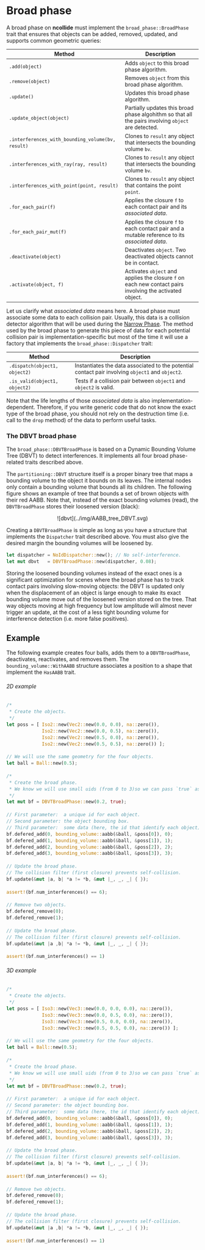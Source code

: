 # Broad phase

A broad phase on **ncollide** must implement the `broad_phase::BroadPhase`
trait that ensures that objects can be added, removed, updated, and supports
common geometric queries:

| Method                 | Description                                     |
|--                      | --                                              |
| `.add(object)`         | Adds `object` to this broad phase algorithm.      |
| `.remove(object)`      | Removes `object` from this broad phase algorithm. |
| `.update()`            | Updates this broad phase algorithm.             |
| `.update_object(object)` | Partially updates this broad phase algohithm so that all the pairs involving `object` are detected. |
| `.interferences_with_bounding_volume(bv, result)` | Clones to `result` any object that intersects the bounding volume `bv`. |
| `.interferences_with_ray(ray, result)` | Clones to `result` any object that intersects the bounding volume `bv`. |
| `.interferences_with_point(point, result)` | Clones to `result` any object that contains the point `point`. |
| `.for_each_pair(f)`     | Applies the closure `f` to each contact pair and its _associated data_. |
| `.for_each_pair_mut(f)` | Applies the closure `f` to each contact pair and a mutable reference to its _associated data_. 
| `.deactivate(object)`   | Deactivates `object`. Two deactivated objects cannot be in contact. |
| `.activate(object, f)`  | Activates `object` and applies the closure `f` on each new contact pairs involving the activated object. | 

Let us clarify what _associated data_ means here. A broad phase must associate
some data to each collision pair. Usually, this data is a collision detector
algorithm that will be used during the [Narrow
Phase](../contact_determination/narrow_phase.html). The method used by the
broad phase to generate this piece of data for each potential collision pair is
implementation-specific but most of the time it will use a factory that
implements the `broad_phase::Dispatcher` trait:

| Method                   | Description                                     |
|--                        | --                                              |
| `.dispatch(object1, object2)` | Instantiates the data associated to the potential contact pair involving `object1` and `object2`. |
| `.is_valid(object1, object2)` | Tests if a collision pair between `object1` and `object2` is valid. |

Note that the life lengths of those _associated data_ is also
implementation-dependent. Therefore, if you write generic code that do not know
the exact type of the broad phase, you should not rely on the destruction time
(i.e. call to the `drop` method) of the data to perform useful tasks.

### The DBVT broad phase

The `broad_phase::DBVTBroadPhase` is based on a Dynamic Bounding Volume Tree (DBVT)
to detect interferences. It implements all four broad phase-related traits
described above.


The `partitioning::DBVT` structure itself is a proper binary tree that maps a
bounding volume to the object it bounds on its leaves. The internal nodes only
contain a bounding volume that bounds all its children. The following figure
shows an example of tree that bounds a set of brown objects with their red
AABB. Note that, instead of the exact bounding volumes (read), the
`DBVTBroadPhase` stores their loosened version (black):

<center>
![dbvt](../img/AABB_tree_DBVT.svg)
</center>

Creating a `DBVTBroadPhase` is simple as long as you have a structure that
implements the `Dispatcher` trait described above. You must also give the
desired margin the bounding volumes will be loosened by.

```rust
let dispatcher = NoIdDispatcher::new(); // No self-interference.
let mut dbvt   = DBVTBroadPhase::new(dispatcher, 0.08);
```
Storing the loosened bounding volumes instead of the exact ones is a
significant optimization for scenes where the broad phase has to track contact
pairs involving slow-moving objects: the DBVT is updated only when the
displacement of an object is large enough to make its exact bounding volume
move out of the loosened version stored on the tree. That way objects moving at
high frequency but low amplitude will almost never trigger an update, at the
cost of a less tight bounding volume for interference detection (i.e. more
false positives).

## Example
The following example creates four balls, adds them to a `DBVTBroadPhase`,
deactivates, reactivates, and removes them. The `bounding_volume::WithAABB`
structure associates a position to a shape that implement the `HasAABB` trait.

###### 2D example <span class="d2" onclick="window.open('https://raw.githubusercontent.com/sebcrozet/ncollide/master/examples/dbvt_broad_phase2d.rs')" ></span>
```rust
/*
 * Create the objects.
 */
let poss = [ Iso2::new(Vec2::new(0.0, 0.0), na::zero()),
             Iso2::new(Vec2::new(0.0, 0.5), na::zero()),
             Iso2::new(Vec2::new(0.5, 0.0), na::zero()),
             Iso2::new(Vec2::new(0.5, 0.5), na::zero()) ];

// We will use the same geometry for the four objects.
let ball = Ball::new(0.5);

/*
 * Create the broad phase.
 * We know we will use small uids (from 0 to 3)so we can pass `true` as the second argument.
 */
let mut bf = DBVTBroadPhase::new(0.2, true);

// First parameter:  a unique id for each object.
// Second parameter: the object bounding box.
// Third parameter:  some data (here, the id that identify each object).
bf.defered_add(0, bounding_volume::aabb(&ball, &poss[0]), 0);
bf.defered_add(1, bounding_volume::aabb(&ball, &poss[1]), 1);
bf.defered_add(2, bounding_volume::aabb(&ball, &poss[2]), 2);
bf.defered_add(3, bounding_volume::aabb(&ball, &poss[3]), 3);

// Update the broad phase.
// The collision filter (first closure) prevents self-collision.
bf.update(&mut |a, b| *a != *b, &mut |_, _, _| { });

assert!(bf.num_interferences() == 6);

// Remove two objects.
bf.defered_remove(0);
bf.defered_remove(1);

// Update the broad phase.
// The collision filter (first closure) prevents self-collision.
bf.update(&mut |a ,b| *a != *b, &mut |_, _, _| { });

assert!(bf.num_interferences() == 1)
```

###### 3D example <span class="d3" onclick="window.open('https://raw.githubusercontent.com/sebcrozet/ncollide/master/examples/dbvt_broad_phase3d.rs')" ></span>
```rust
/*
 * Create the objects.
 */
let poss = [ Iso3::new(Vec3::new(0.0, 0.0, 0.0), na::zero()),
             Iso3::new(Vec3::new(0.0, 0.5, 0.0), na::zero()),
             Iso3::new(Vec3::new(0.5, 0.0, 0.0), na::zero()),
             Iso3::new(Vec3::new(0.5, 0.5, 0.0), na::zero()) ];

// We will use the same geometry for the four objects.
let ball = Ball::new(0.5);

/*
 * Create the broad phase.
 * We know we will use small uids (from 0 to 3)so we can pass `true` as the second argument.
 */
let mut bf = DBVTBroadPhase::new(0.2, true);

// First parameter:  a unique id for each object.
// Second parameter: the object bounding box.
// Third parameter:  some data (here, the id that identify each object).
bf.defered_add(0, bounding_volume::aabb(&ball, &poss[0]), 0);
bf.defered_add(1, bounding_volume::aabb(&ball, &poss[1]), 1);
bf.defered_add(2, bounding_volume::aabb(&ball, &poss[2]), 2);
bf.defered_add(3, bounding_volume::aabb(&ball, &poss[3]), 3);

// Update the broad phase.
// The collision filter (first closure) prevents self-collision.
bf.update(&mut |a, b| *a != *b, &mut |_, _, _| { });

assert!(bf.num_interferences() == 6);

// Remove two objects.
bf.defered_remove(0);
bf.defered_remove(1);

// Update the broad phase.
// The collision filter (first closure) prevents self-collision.
bf.update(&mut |a ,b| *a != *b, &mut |_, _, _| { });

assert!(bf.num_interferences() == 1)
```
